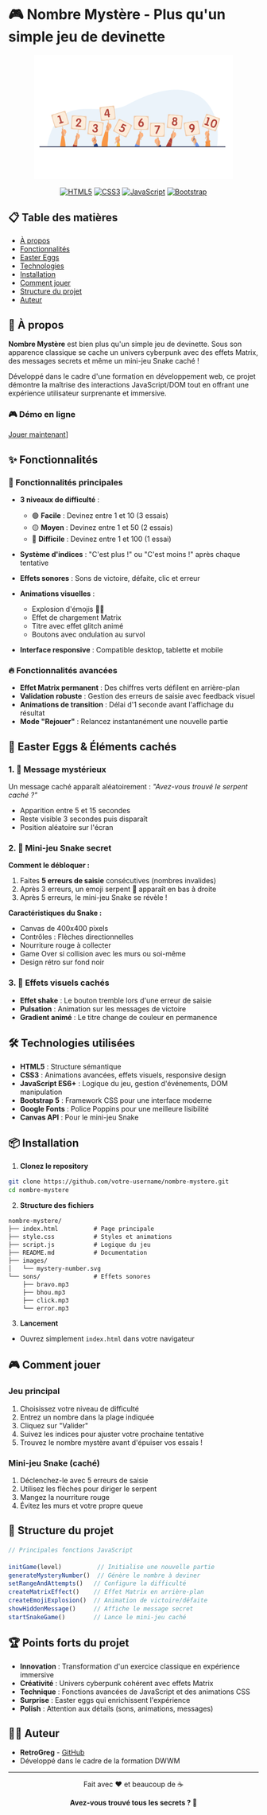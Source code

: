 # 🎮 Nombre Mystère - Plus qu'un simple jeu de devinette

<div align="center">
  <img src="./images/mystery-number.svg" alt="Nombre Mystère Logo" width="400">
  
  [![HTML5](https://img.shields.io/badge/HTML5-E34F26?style=for-the-badge&logo=html5&logoColor=white)](https://developer.mozilla.org/en-US/docs/Web/HTML)
  [![CSS3](https://img.shields.io/badge/CSS3-1572B6?style=for-the-badge&logo=css3&logoColor=white)](https://developer.mozilla.org/en-US/docs/Web/CSS)
  [![JavaScript](https://img.shields.io/badge/JavaScript-F7DF1E?style=for-the-badge&logo=javascript&logoColor=black)](https://developer.mozilla.org/en-US/docs/Web/JavaScript)
  [![Bootstrap](https://img.shields.io/badge/Bootstrap-563D7C?style=for-the-badge&logo=bootstrap&logoColor=white)](https://getbootstrap.com/)
</div>

## 📋 Table des matières

- [À propos](#-à-propos)
- [Fonctionnalités](#-fonctionnalités)
- [Easter Eggs](#-easter-eggs--éléments-cachés)
- [Technologies](#-technologies-utilisées)
- [Installation](#-installation)
- [Comment jouer](#-comment-jouer)
- [Structure du projet](#-structure-du-projet)
- [Auteur](#-auteur)

## 🎯 À propos

**Nombre Mystère** est bien plus qu'un simple jeu de devinette. Sous son apparence classique se cache un univers cyberpunk avec des effets Matrix, des messages secrets et même un mini-jeu Snake caché !

Développé dans le cadre d'une formation en développement web, ce projet démontre la maîtrise des interactions JavaScript/DOM tout en offrant une expérience utilisateur surprenante et immersive.

### 🎮 Démo en ligne

[Jouer maintenant]([(https://retrogreg.github.io/mystery-number/))]
## ✨ Fonctionnalités

### 🎲 Fonctionnalités principales

- **3 niveaux de difficulté** :
  - 🟢 **Facile** : Devinez entre 1 et 10 (3 essais)
  - 🟡 **Moyen** : Devinez entre 1 et 50 (2 essais)
  - 🔴 **Difficile** : Devinez entre 1 et 100 (1 essai)

- **Système d'indices** : "C'est plus !" ou "C'est moins !" après chaque tentative
- **Effets sonores** : Sons de victoire, défaite, clic et erreur
- **Animations visuelles** :
  - Explosion d'émojis 🎉💥
  - Effet de chargement Matrix
  - Titre avec effet glitch animé
  - Boutons avec ondulation au survol

- **Interface responsive** : Compatible desktop, tablette et mobile

### 🔥 Fonctionnalités avancées

- **Effet Matrix permanent** : Des chiffres verts défilent en arrière-plan
- **Validation robuste** : Gestion des erreurs de saisie avec feedback visuel
- **Animations de transition** : Délai d'1 seconde avant l'affichage du résultat
- **Mode "Rejouer"** : Relancez instantanément une nouvelle partie

## 🐍 Easter Eggs & Éléments cachés

### 1. 💬 Message mystérieux

Un message caché apparaît aléatoirement : *"Avez-vous trouvé le serpent caché ?"*

- Apparition entre 5 et 15 secondes
- Reste visible 3 secondes puis disparaît
- Position aléatoire sur l'écran

### 2. 🐍 Mini-jeu Snake secret

**Comment le débloquer :**

1. Faites **5 erreurs de saisie** consécutives (nombres invalides)
2. Après 3 erreurs, un emoji serpent 🐍 apparaît en bas à droite
3. Après 5 erreurs, le mini-jeu Snake se révèle !

**Caractéristiques du Snake :**

- Canvas de 400x400 pixels
- Contrôles : Flèches directionnelles
- Nourriture rouge à collecter
- Game Over si collision avec les murs ou soi-même
- Design rétro sur fond noir

### 3. 🎨 Effets visuels cachés

- **Effet shake** : Le bouton tremble lors d'une erreur de saisie
- **Pulsation** : Animation sur les messages de victoire
- **Gradient animé** : Le titre change de couleur en permanence

## 🛠 Technologies utilisées

- **HTML5** : Structure sémantique
- **CSS3** : Animations avancées, effets visuels, responsive design
- **JavaScript ES6+** : Logique du jeu, gestion d'événements, DOM manipulation
- **Bootstrap 5** : Framework CSS pour une interface moderne
- **Google Fonts** : Police Poppins pour une meilleure lisibilité
- **Canvas API** : Pour le mini-jeu Snake

## 📦 Installation

1. **Clonez le repository**

```bash
git clone https://github.com/votre-username/nombre-mystere.git
cd nombre-mystere
```

2. **Structure des fichiers**

```
nombre-mystere/
├── index.html          # Page principale
├── style.css           # Styles et animations
├── script.js           # Logique du jeu
├── README.md           # Documentation
├── images/            
│   └── mystery-number.svg
└── sons/               # Effets sonores
    ├── bravo.mp3
    ├── bhou.mp3
    ├── click.mp3
    └── error.mp3
```

3. **Lancement**

- Ouvrez simplement `index.html` dans votre navigateur
  
## 🎮 Comment jouer

### Jeu principal

1. Choisissez votre niveau de difficulté
2. Entrez un nombre dans la plage indiquée
3. Cliquez sur "Valider"
4. Suivez les indices pour ajuster votre prochaine tentative
5. Trouvez le nombre mystère avant d'épuiser vos essais !

### Mini-jeu Snake (caché)

1. Déclenchez-le avec 5 erreurs de saisie
2. Utilisez les flèches pour diriger le serpent
3. Mangez la nourriture rouge
4. Évitez les murs et votre propre queue

## 📁 Structure du projet

```javascript
// Principales fonctions JavaScript

initGame(level)          // Initialise une nouvelle partie
generateMysteryNumber()  // Génère le nombre à deviner
setRangeAndAttempts()   // Configure la difficulté
createMatrixEffect()    // Effet Matrix en arrière-plan
createEmojiExplosion()  // Animation de victoire/défaite
showHiddenMessage()     // Affiche le message secret
startSnakeGame()        // Lance le mini-jeu caché
```

## 🏆 Points forts du projet

- **Innovation** : Transformation d'un exercice classique en expérience immersive
- **Créativité** : Univers cyberpunk cohérent avec effets Matrix
- **Technique** : Fonctions avancées de JavaScript et des animations CSS
- **Surprise** : Easter eggs qui enrichissent l'expérience
- **Polish** : Attention aux détails (sons, animations, messages)

## 👨‍💻 Auteur

- **RetroGreg** - [GitHub](https://github.com/RetroGreg)
- Développé dans le cadre de la formation DWWM

---

<div align="center">
  <p>Fait avec ❤️ et beaucoup de ☕</p>
  <p><strong>Avez-vous trouvé tous les secrets ? 🐍</strong></p>
</div>
